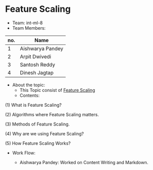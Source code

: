 # Feature Scaling

* Team: int-ml-8 
* Team Members:
 
 no. | Name
-----|-------
1 | Aishwarya Pandey
2 | Arpit Dwivedi
3 | Santosh Reddy
4 | Dinesh Jagtap


* About the topic:
    * This Topic consist of [Feature Scaling](http://github.com/aishwaryaa-01/Intern-Work/edit/main/int-ml-8/feature_scaling.md)
    * Contents:
    
 (1) What is Feature Scaling?
 
 (2) Algorithms where Feature Scaling matters.
 
 (3) Methods of Feature Scaling.
 
 (4) Why are we using Feature Scaling?
 
 (5) How Feature Scaling Works?
 
 * Work Flow:
  
     * Aishwarya Pandey: Worked on Content Writing and Markdown.
